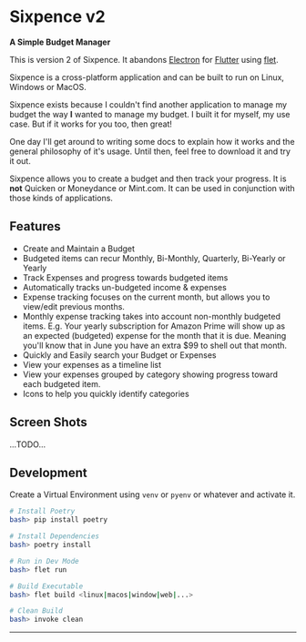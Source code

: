 # Sixpence v2

**A Simple Budget Manager**

This is version 2 of Sixpence. It abandons [Electron][electron] for [Flutter][flutter] using [flet][Flet].

Sixpence is a cross-platform application and can be built to run on Linux, Windows or MacOS.

Sixpence exists because I couldn't find another application to manage my budget
the way **I** wanted to manage my budget. I built it for myself, my use case.
But if it works for you too, then great!

One day I'll get around to writing some docs to explain how it works and the general philosophy of it's usage. Until then, feel free to download it and try it out.

Sixpence allows you to create a budget and then track your progress. It is **not** Quicken or Moneydance or Mint.com. It can be used in conjunction with those kinds of applications.

## Features
* Create and Maintain a Budget
* Budgeted items can recur Monthly, Bi-Monthly, Quarterly, Bi-Yearly or Yearly
* Track Expenses and progress towards budgeted items
* Automatically tracks un-budgeted income & expenses
* Expense tracking focuses on the current month, but allows you to view/edit previous months.
* Monthly expense tracking takes into account non-monthly budgeted items. E.g. Your yearly subscription for Amazon Prime will show up as an expected (budgeted) expense for the month that it is due. Meaning you'll know that in June you have an extra $99 to shell out that month.
* Quickly and Easily search your Budget or Expenses
* View your expenses as a timeline list
* View your expenses grouped by category showing progress toward each budgeted item.
* Icons to help you quickly identify categories

## Screen Shots
...TODO...


## Development
Create a Virtual Environment using `venv` or `pyenv` or whatever and activate it.

``` bash
# Install Poetry
bash> pip install poetry

# Install Dependencies
bash> poetry install

# Run in Dev Mode
bash> flet run

# Build Executable
bash> flet build <linux|macos|window|web|...>

# Clean Build
bash> invoke clean
```

-----

[electron]: https://electronjs.org
[flet]: https://flet.dev
[flutter]: https://flutter.dev
